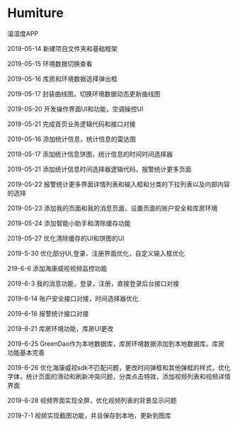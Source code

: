 # Humiture
温湿度APP

2019-05-14 新建项目文件夹和基础框架

2019-05-15 环境数据切换查看

2019-05-16 库房和环境数据选择弹出框

2019-05-17 封装曲线图，切换环境数据动态更新曲线图

2019-05-20 开发操作界面UI和功能，空调操控UI

2019-05-21 完成首页业务逻辑代码和接口对接

2019-05-16 添加统计信息，统计信息的雷达图

2019-05-17 添加统计信息饼图，统计信息的时间时间选择器

2019-05-21 添加统计信息时间选择器逻辑代码，报警统计更多页面

2019-05-22 报警统计更多界面详情列表和输入框和分类的下拉列表以及内部内容的选择

2019-05-23 添加我的页面和我的消息页面，设置页面的账户安全和库房环境

2019-05-24 添加智能小助手和清除缓存功能

2019-05-27 优化清除缓存的UI和饼图的UI

2019-5-30  优化部分UI,登录、注册界面优化，自定义输入框优化

219-6-6    添加海康威视视频监控功能

2019-6-3   我的消息功能，登录，注册，直接登录后台接口对接

2019-6-14  账户安全接口对接，时间选择器优化

2019-6-18  报警统计接口对接

2019-6-21  库房环境功能，库房UI更改

2019-6-25  GreenDao作为本地数据库，库房环境数据添加到本地数据库。库房功能基本完善

2019-6-26  优化海康威视sdk不匹配问题，更改时间弹框和其他弹框的样式，优化字体，统计页面的滑动和刷新冲突问题，分类点击特效，添加视频列表和视频详情界面

2019-6-28  视频界面实现全屏，优化视频列表的背景显示问题  

2019-7-1   视频实现截图功能，并且保存到本地，更新到图库


